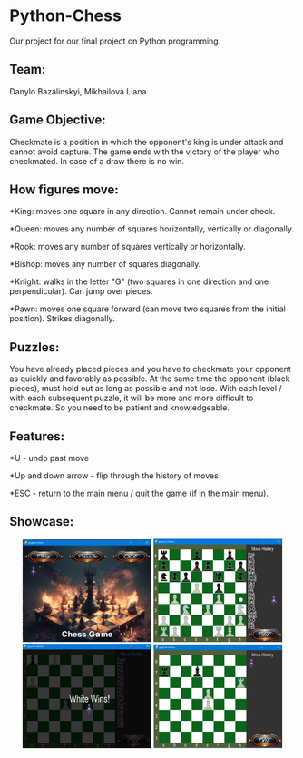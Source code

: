 # Python-Chess

Our project for our final project on Python programming.

## Team:

Danylo Bazalinskyi, Mikhailova Liana

## Game Objective:

Checkmate is a position in which the opponent's king is under attack and cannot avoid capture. The game ends with the victory of the player who checkmated. In case of a draw there is no win.

## How figures move:

\*King: moves one square in any direction. Cannot remain under check.

\*Queen: moves any number of squares horizontally, vertically or diagonally.

\*Rook: moves any number of squares vertically or horizontally.

\*Bishop: moves any number of squares diagonally.

\*Knight: walks in the letter "G" (two squares in one direction and one perpendicular). Can jump over pieces.

\*Pawn: moves one square forward (can move two squares from the initial position). Strikes diagonally.

## Puzzles:
You have already placed pieces and you have to checkmate your opponent as quickly and favorably as possible. At the same time the opponent (black pieces), must hold out as long as possible and not lose. 
With each level / with each subsequent puzzle, it will be more and more difficult to checkmate. So you need to be patient and knowledgeable. 

## Features:
\*U - undo past move

\*Up and down arrow - flip through the history of moves 

\*ESC - return to the main menu / quit the game (if in the main menu).

## Showcase:
<p align="center">
  <img src="Снимок экрана 2025-01-04 084006.png" width="45%">
  <img src="Снимок экрана 2025-01-04 084048.png" width="45%">
<img src="Снимок экрана 2025-01-04 084054.png" width="45%"> 
<img src="Снимок экрана 2025-01-04 084059.png" width="45%">
</p>
